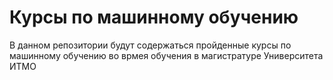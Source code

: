 # Курсы по машинному обучению #

В данном репозитории будут содержаться пройденные курсы по машинному обучению во врмея обучения в магистратуре Университета ИТМО